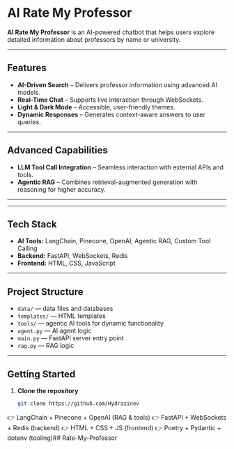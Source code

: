 # AI Rate My Professor

**AI Rate My Professor** is an AI-powered chatbot that helps users explore detailed information about professors by name or university.

---

## Features

- **AI-Driven Search** – Delivers professor information using advanced AI models.  
- **Real-Time Chat** – Supports live interaction through WebSockets.  
- **Light & Dark Mode** – Accessible, user-friendly themes.  
- **Dynamic Responses** – Generates context-aware answers to user queries.  

---

## Advanced Capabilities

- **LLM Tool Call Integration** – Seamless interaction with external APIs and tools.  
- **Agentic RAG** – Combines retrieval-augmented generation with reasoning for higher accuracy.  

---
---

## Tech Stack

- **AI Tools:** LangChain, Pinecone, OpenAI, Agentic RAG, Custom Tool Calling  
- **Backend:** FastAPI, WebSockets, Redis  
- **Frontend:** HTML, CSS, JavaScript    

---

## Project Structure

- `data/` — data files and databases  
- `templates/` — HTML templates  
- `tools/` — agentic AI tools for dynamic functionality  
- `agent.py` — AI agent logic  
- `main.py` — FastAPI server entry point  
- `rag.py` — RAG logic  

---

## Getting Started

1. **Clone the repository**  
   ```bash
   git clone https://github.com/Hydrazinev


👉 LangChain + Pinecone + OpenAI (RAG & tools)
👉 FastAPI + WebSockets + Redis (backend)
👉 HTML + CSS + JS (frontend)
👉 Poetry + Pydantic + dotenv (tooling)##   R a t e - M y - P r o f e s s o r  
 